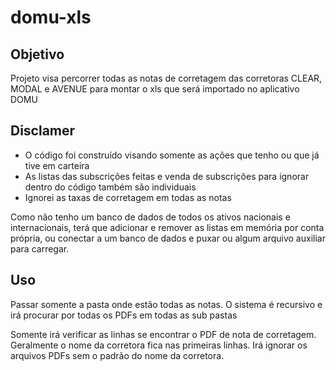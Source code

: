 # domu-xls

## Objetivo 
Projeto visa percorrer todas as notas de corretagem das corretoras CLEAR, MODAL e AVENUE para montar o xls que será importado no aplicativo DOMU

## Disclamer
* O código foi construído visando somente as ações que tenho ou que já tive em carteira
* As listas das subscrições feitas e venda de subscrições para ignorar dentro do código também são individuais
* Ignorei as taxas de corretagem em todas as notas

Como não tenho um banco de dados de todos os ativos nacionais e internacionais, terá que adicionar e remover as listas em memória
por conta própria, ou conectar a um banco de dados e puxar ou algum arquivo auxiliar para carregar.

## Uso
Passar somente a pasta onde estão todas as notas. O sistema é recursivo e irá procurar por todas os PDFs em todas as sub pastas

Somente irá verificar as linhas se encontrar o PDF de nota de corretagem. Geralmente o nome da corretora fica nas primeiras linhas.
Irá ignorar os arquivos PDFs sem o padrão do nome da corretora.
